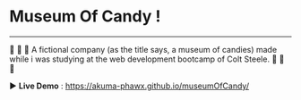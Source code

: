 # Museum Of Candy !

---

:candy: :lollipop: :chocolate_bar: A fictional company (as the title says, a museum of candies) made while i was studying at the web development bootcamp of Colt Steele. :candy: :lollipop: :chocolate_bar:

:arrow_forward: **Live Demo** : https://akuma-phawx.github.io/museumOfCandy/
